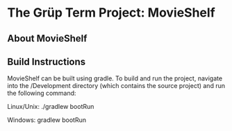 # The Grüp Term Project: MovieShelf

## About MovieShelf

## Build Instructions
MovieShelf can be built using gradle. To build and run the project, navigate
into the /Development directory (which contains the source project) and run
the following command:

Linux/Unix:
./gradlew bootRun

Windows:
gradlew bootRun
